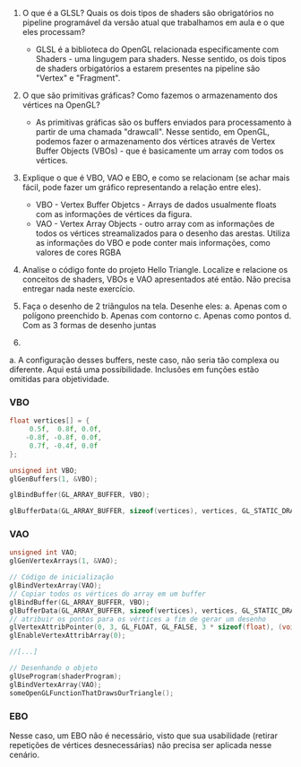1. O que é a GLSL? Quais os dois tipos de shaders são obrigatórios no pipeline programável da versão atual que trabalhamos em aula e o que eles processam?
    - GLSL é a biblioteca do OpenGL relacionada especificamente com Shaders - uma lingugem para shaders. Nesse sentido, os dois tipos de shaders orbigatórios a estarem presentes na pipeline são "Vertex" e "Fragment".
 
2. O que são primitivas gráficas? Como fazemos o armazenamento dos vértices na OpenGL?
    - As primitivas gráficas são os buffers enviados para processamento à partir de uma chamada "drawcall". Nesse sentido, em OpenGL, podemos fazer o armazenamento dos vértices através de Vertex Buffer Objects (VBOs) - que é basicamente um array com todos os vértices.
 
3. Explique o que é VBO, VAO e EBO, e como se relacionam (se achar mais fácil, pode fazer um gráfico representando a relação entre eles).
    - VBO - Vertex Buffer Objetcs - Arrays de dados usualmente floats com as informações de vértices da figura.
    - VAO - Vertex Array Objects - outro array com as informações de todos os vértices streamalizados para o desenho das arestas. Utiliza as informações do VBO e pode conter mais informações, como valores de cores RGBA
 
4. Analise o código fonte do projeto Hello Triangle. Localize e relacione os conceitos de shaders, VBOs e VAO apresentados até então. Não precisa entregar nada neste exercício.
 
5. Faça o desenho de 2 triângulos na tela. Desenhe eles:
    a. Apenas com o polígono preenchido
    b. Apenas com contorno
    c. Apenas como pontos
    d. Com as 3 formas de desenho juntas

8. 
a. A configuração desses buffers, neste caso, não seria tão complexa ou diferente. Aqui está uma possibilidade. Inclusões em funções estão omitidas para objetividade.

### VBO
```C++
float vertices[] = {
     0.5f,  0.8f, 0.0f,
    -0.8f, -0.8f, 0.0f,
     0.7f, -0.4f, 0.0f
};  

unsigned int VBO;
glGenBuffers(1, &VBO);  

glBindBuffer(GL_ARRAY_BUFFER, VBO); 

glBufferData(GL_ARRAY_BUFFER, sizeof(vertices), vertices, GL_STATIC_DRAW);
```
### VAO
```C++
unsigned int VAO;
glGenVertexArrays(1, &VAO);

// Código de inicialização
glBindVertexArray(VAO);
// Copiar todos os vértices do array em um buffer
glBindBuffer(GL_ARRAY_BUFFER, VBO);
glBufferData(GL_ARRAY_BUFFER, sizeof(vertices), vertices, GL_STATIC_DRAW);
// atribuir os pontos para os vértices a fim de gerar um desenho
glVertexAttribPointer(0, 3, GL_FLOAT, GL_FALSE, 3 * sizeof(float), (void*)0);
glEnableVertexAttribArray(0);  

//[...]

// Desenhando o objeto
glUseProgram(shaderProgram);
glBindVertexArray(VAO);
someOpenGLFunctionThatDrawsOurTriangle();  
```

### EBO
Nesse caso, um EBO não é necessário, visto que sua usabilidade (retirar repetições de vértices desnecessárias) não precisa ser aplicada nesse cenário.